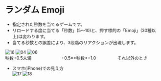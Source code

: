 # ランダム Emoji
- 指定された秒数を当てるゲームです。
- リロードする度に当てる「秒数」(5〜10)と、押す標的の「Emoji」(30種以上)は変わります。
- 当てる秒数との誤差により、3段階のリアクションが出現します。<br>

![16](https://user-images.githubusercontent.com/67646107/130394281-9dbf061a-ead9-4a13-a683-769e3cdb9c15.png)
![04](https://user-images.githubusercontent.com/67646107/130394550-9ceb2b7c-ca68-4e27-9854-7fb4804973c4.png)
![06](https://user-images.githubusercontent.com/67646107/130394562-f8e14ecc-1a8a-411d-b199-6bd4372aa48a.png)
<br>秒数+0.5未満　　　　　　　+0.5=<秒数<+1.0　　　　　それ以外のとき
- スマホ(iPhone)での見え方<br>
![17](https://user-images.githubusercontent.com/67646107/130399439-c4bb8a84-148d-4cb1-9c32-c64edad95222.jpeg)
![18](https://user-images.githubusercontent.com/67646107/130399454-cb23a077-e549-4e8f-8fa2-d6e1fa5abd31.jpeg)

